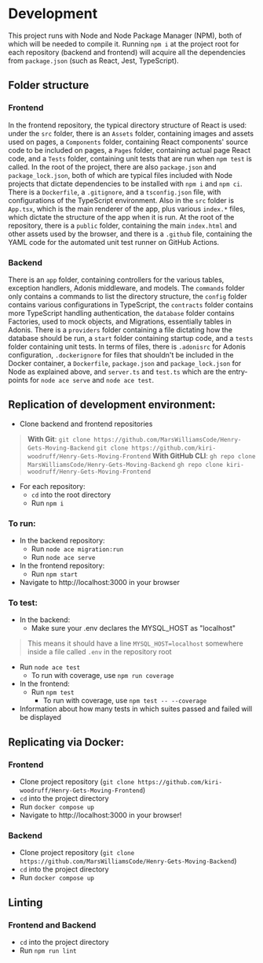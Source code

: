 # Development
This project runs with Node and Node Package Manager (NPM), both of which will be needed to compile it. Running `npm i` at the project root for each repository (backend and frontend) will acquire all the dependencies from `package.json` (such as React, Jest, TypeScript).

## Folder structure
### Frontend
In the frontend repository, the typical directory structure of React is used: under the `src` folder, there is an `Assets` folder, containing images and assets used on pages, a `Components` folder, containing React components' source code to be included on pages, a `Pages` folder, containing actual page React code, and a `Tests` folder, containing unit tests that are run when `npm test` is called. In the root of the project, there are also `package.json` and `package_lock.json`, both of which are typical files included with Node projects that dictate dependencies to be installed with `npm i` and `npm ci`. There is a `Dockerfile`, a `.gitignore`, and a `tsconfig.json` file, with configurations of the TypeScript environment. Also in the `src` folder is `App.tsx`, which is the main renderer of the app, plus various `index.*` files, which dictate the structure of the app when it is run. At the root of the repository, there is a `public` folder, containing the main `index.html` and other assets used by the browser, and there is a `.github` file, containing the YAML code for the automated unit test runner on GitHub Actions.

### Backend
There is an `app` folder, containing controllers for the various tables, exception handlers, Adonis middleware, and models. The `commands` folder only contains a commands to list the directory structure, the `config` folder contains various configurations in TypeScript, the `contracts` folder contains more TypeScript handling authentication, the `database` folder contains Factories, used to mock objects, and Migrations, essentially tables in Adonis. There is a `providers` folder containing a file dictating how the database should be run, a `start` folder containing startup code, and a `tests` folder containing unit tests. In terms of files, there is `.adonisrc` for Adonis configuration, `.dockerignore` for files that shouldn't be included in the Docker container, a `Dockerfile`, `package.json` and `package_lock.json` for Node as explained above, and `server.ts` and `test.ts` which are the entry-points for `node ace serve` and `node ace test`.

## Replication of development environment:
- Clone backend and frontend repositories
> **With Git**:
>   `git clone https://github.com/MarsWilliamsCode/Henry-Gets-Moving-Backend`
>   `git clone https://github.com/kiri-woodruff/Henry-Gets-Moving-Frontend`
> **With GitHub CLI**:
>   `gh repo clone MarsWilliamsCode/Henry-Gets-Moving-Backend`
>   `gh repo clone kiri-woodruff/Henry-Gets-Moving-Frontend`
- For each repository:
  - `cd` into the root directory
  - Run `npm i`
### To run:
- In the backend repository:
  - Run `node ace migration:run`
  - Run `node ace serve`
- In the frontend repository:
  - Run `npm start`
- Navigate to http://localhost:3000 in your browser
### To test:
- In the backend:
  - Make sure your .env declares the MYSQL_HOST as "localhost"
> This means it should have a line `MYSQL_HOST=localhost` somewhere inside a file called `.env` in the repository root
  - Run `node ace test`
    - To run with coverage, use `npm run coverage`
- In the frontend:
  - Run `npm test`
    - To run with coverage, use `npm test -- --coverage`
- Information about how many tests in which suites passed and failed will be displayed

## Replicating via Docker:
### Frontend
- Clone project repository (`git clone https://github.com/kiri-woodruff/Henry-Gets-Moving-Frontend`)
- `cd` into the project directory
- Run `docker compose up`
- Navigate to http://localhost:3000 in your browser!

### Backend
- Clone project repository (`git clone https://github.com/MarsWilliamsCode/Henry-Gets-Moving-Backend`)
- `cd` into the project directory
- Run `docker compose up`

## Linting
### Frontend and Backend
- `cd` into the project directory
- Run `npm run lint`
